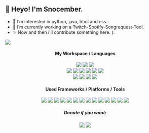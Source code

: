 <h2> 👀 Heyo! I'm Snocember. </h2>

<ul>
  <li> 🌱 I’m interested in python, java, html and css.</li>
  <li> 🔭 I’m currently working on a Twitch-Spotify-Songrequest-Tool.</li>
  <li> ✨ Now and then i'll contribute something here. (: </li>
</ul>

<img src="https://github-readme-stats.vercel.app/api?username=snocember&count_private=true&show_icons=true&theme=tokyonight">
  
<div align='center'>
<h4>My Workspace / Languages</h4>
  <img src="https://img.shields.io/badge/mac%20os-000000?style=for-the-badge&logo=apple&logoColor=white">
  <img src="https://img.shields.io/badge/Linux-000000?style=for-the-badge&logo=linux&logoColor=white">
  <img src="https://img.shields.io/badge/apple%20silicon-333333?style=for-the-badge&logo=apple&logoColor=white">
  </br>
  <img src="https://img.shields.io/badge/Atom-32674D?style=for-the-badge&logo=Atom&logoColor=white">
  <img src="https://img.shields.io/badge/Eclipse-2C2255?style=for-the-badge&logo=eclipse&logoColor=white">
  <img src="https://img.shields.io/badge/PyCharm-000000.svg?&style=for-the-badge&logo=PyCharm&logoColor=white">
  <img src="https://img.shields.io/badge/Xcode-007ACC?style=for-the-badge&logo=Xcode&logoColor=white">
  <img src="https://img.shields.io/badge/Safari-0082C9?style=for-the-badge&logo=Safari&logoColor=white">
  <img src="https://img.shields.io/badge/Brave-E44C30?style=for-the-badge&logo=Brave&logoColor=white">
  </br>
  <img src="https://img.shields.io/badge/Python-dfb620?style=for-the-badge&logo=python&logoColor=blue">
  <img src="https://img.shields.io/badge/HTML5-E34F26?style=for-the-badge&logo=html5&logoColor=white">
  <img src="https://img.shields.io/badge/CSS3-1572B6?style=for-the-badge&logo=css3&logoColor=white">
  <img src="https://img.shields.io/badge/Java-ED8B00?style=for-the-badge&logo=java&logoColor=white">

<h4>Used Frameworks / Platforms / Tools</h4>
  <img src="https://img.shields.io/badge/Apache-D22128?style=for-the-badge&logo=Apache&logoColor=white">
  <img src="https://img.shields.io/badge/Nginx-009639?style=for-the-badge&logo=nginx&logoColor=white">
  <img src="https://img.shields.io/badge/Django-092E20?style=for-the-badge&logo=django&logoColor=green">
  <img src="https://img.shields.io/badge/Nextcloud-0082C9?style=for-the-badge&logo=Nextcloud&logoColor=white">
  <img src="https://img.shields.io/badge/Cloudflare-F38020?style=for-the-badge&logo=Cloudflare&logoColor=white">
  <img src="https://img.shields.io/badge/Bootstrap-563D7C?style=for-the-badge&logo=bootstrap&logoColor=white">
  <img src="https://img.shields.io/badge/Markdown-000000?style=for-the-badge&logo=markdown&logoColor=white">
  <img src="https://img.shields.io/badge/Snyk-4C4A73?style=for-the-badge&logo=snyk&logoColor=white">
  <img src="https://img.shields.io/badge/GIT-E44C30?style=for-the-badge&logo=git&logoColor=white">
  <img src="https://img.shields.io/badge/MySQL-005C84?style=for-the-badge&logo=mysql&logoColor=white">
  <img src="https://img.shields.io/badge/SQLite-07405E?style=for-the-badge&logo=sqlite&logoColor=white">
  <img src="https://img.shields.io/badge/AffinityPhoto-%237E4DD2.svg?style=for-the-badge&logo=affinity-photo&logoColor=white">
  <img src="https://img.shields.io/badge/AffinityDesigner-%231B72BE.svg?style=for-the-badge&logo=affinity-designer&logoColor=white">
  <img src="https://img.shields.io/badge/Gimp-594e26?style=for-the-badge&logo=gimp&logoColor=white">

<h5>Donate if you want:</h5>
<a href="https://ko-fi.com/snocember"><img src="https://img.shields.io/badge/Ko--fi-ffffff?style=flat&logo=ko-fi&logoColor=red"></a>
<a href="https://paypal.me/snocember"><img src="https://img.shields.io/badge/PayPal-00457C?style=flat&logo=paypal&logoColor=white"></a>

</div>

<!--
**Snocember/Snocember** is a ✨ _special_ ✨ repository because its `README.md` (this file) appears on your GitHub profile.

Here are some ideas to get you started:

- 🔭 I’m currently working on ...
- 🌱 I’m currently learning ...
- 👯 I’m looking to collaborate on ...
- 🤔 I’m looking for help with ...
- 💬 Ask me about ...
- 📫 How to reach me: ...
- 😄 Pronouns: ...
- ⚡ Fun fact: ...
-->

